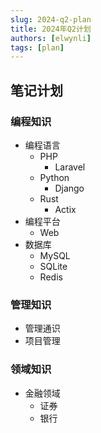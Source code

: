 ```yaml
---
slug: 2024-q2-plan
title: 2024年Q2计划
authors: [elwynli]
tags: [plan]
---
```


## 笔记计划

### 编程知识

- 编程语言
  - PHP
    - Laravel
  - Python
    - Django
  - Rust
    - Actix
- 编程平台
  - Web
- 数据库
  - MySQL
  - SQLite
  - Redis

### 管理知识

- 管理通识
- 项目管理

### 领域知识

- 金融领域
  - 证券
  - 银行